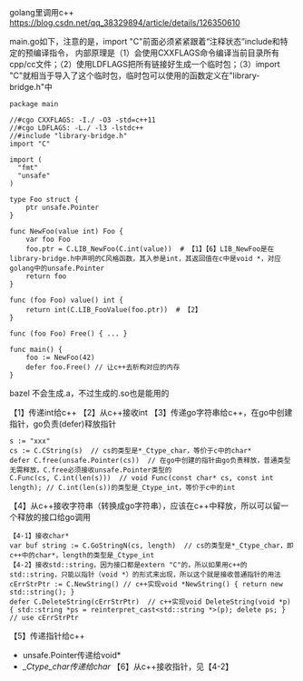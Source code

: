 golang里调用c++
https://blog.csdn.net/qq_38329894/article/details/126350610

main.go如下，注意的是，import "C"前面必须紧紧跟着“注释状态”include和特定的预编译指令，
内部原理是（1）会使用CXXFLAGS命令编译当前目录所有cpp/cc文件；（2）使用LDFLAGS把所有链接好生成一个临时包；（3）import "C"就相当于导入了这个临时包，临时包可以使用的函数定义在"library-bridge.h"中
```
package main

//#cgo CXXFLAGS: -I./ -O3 -std=c++11
//#cgo LDFLAGS: -L./ -l3 -lstdc++
//#include "library-bridge.h"
import "C"

import (
  "fmt"
  "unsafe"
)

type Foo struct {
    ptr unsafe.Pointer
}

func NewFoo(value int) Foo {
    var foo Foo
    foo.ptr = C.LIB_NewFoo(C.int(value))  # 【1】【6】LIB_NewFoo是在library-bridge.h中声明的C风格函数，其入参是int，其返回值在c中是void *，对应golang中的unsafe.Pointer 
    return foo
}

func (foo Foo) value() int {
    return int(C.LIB_FooValue(foo.ptr))  # 【2】
}

func (foo Foo) Free() { ... }

func main() {
    foo := NewFoo(42)
    defer foo.Free() // 让c++去析构对应的内存
}
```

bazel 不会生成.a，不过生成的.so也是能用的

【1】传递int给c++
【2】从c++接收int
【3】传递go字符串给c++，在go中创建指针，go负责(defer)释放指针
```
s := "xxx"
cs := C.CString(s)  // cs的类型是*_Ctype_char，等价于c中的char*
defer C.free(unsafe.Pointer(cs))  // 在go中创建的指针由go负责释放，普通类型无需释放，C.free必须接收unsafe.Pointer类型的
C.Func(cs, C.int(len(s)))  // void Func(const char* cs, const int length); // C.int(len(s))的类型是_Ctype_int，等价于c中的int
```
【4】从c++接收字符串（转换成go字符串），应该在c++中释放，所以可以留一个释放的接口给go调用
```
【4-1】接收char*
var buf string := C.GoStringN(cs, length)  // cs的类型是*_Ctype_char，即c++中的char*，length的类型是_Ctype_int
【4-2】接收std::string，因为接口都是extern "C"的，所以如果用c++的std::string，只能以指针（void *）的形式来出现，所以这个就是接收普通指针的用法
cErrStrPtr := C.NewString() // c++实现void *NewString() { return new std::string(); }
defer C.DeleteString(cErrStrPtr)  // c++实现void DeleteString(void *p) { std::string *ps = reinterpret_cast<std::string *>(p); delete ps; }
// use cErrStrPtr
```
【5】传递指针给c++
- unsafe.Pointer传递给void*
- *_Ctype_char传递给char*
【6】从c++接收指针，见【4-2】